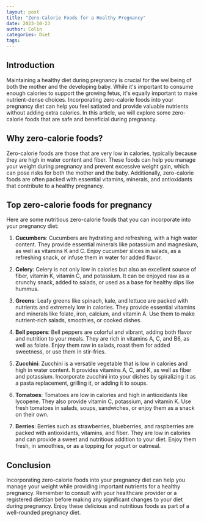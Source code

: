 ```yaml
---
layout: post
title: "Zero-Calorie Foods for a Healthy Pregnancy"
date: 2023-10-23
author: Colin
categories: Diet
tags: 
---
```


## Introduction

Maintaining a healthy diet during pregnancy is crucial for the wellbeing of both the mother and the developing baby. While it's important to consume enough calories to support the growing fetus, it's equally important to make nutrient-dense choices. Incorporating zero-calorie foods into your pregnancy diet can help you feel satiated and provide valuable nutrients without adding extra calories. In this article, we will explore some zero-calorie foods that are safe and beneficial during pregnancy.

## Why zero-calorie foods?

Zero-calorie foods are those that are very low in calories, typically because they are high in water content and fiber. These foods can help you manage your weight during pregnancy and prevent excessive weight gain, which can pose risks for both the mother and the baby. Additionally, zero-calorie foods are often packed with essential vitamins, minerals, and antioxidants that contribute to a healthy pregnancy.

## Top zero-calorie foods for pregnancy

Here are some nutritious zero-calorie foods that you can incorporate into your pregnancy diet:

1. **Cucumbers**: Cucumbers are hydrating and refreshing, with a high water content. They provide essential minerals like potassium and magnesium, as well as vitamins K and C. Enjoy cucumber slices in salads, as a refreshing snack, or infuse them in water for added flavor.

2. **Celery**: Celery is not only low in calories but also an excellent source of fiber, vitamin K, vitamin C, and potassium. It can be enjoyed raw as a crunchy snack, added to salads, or used as a base for healthy dips like hummus.

3. **Greens**: Leafy greens like spinach, kale, and lettuce are packed with nutrients and extremely low in calories. They provide essential vitamins and minerals like folate, iron, calcium, and vitamin A. Use them to make nutrient-rich salads, smoothies, or cooked dishes.

4. **Bell peppers**: Bell peppers are colorful and vibrant, adding both flavor and nutrition to your meals. They are rich in vitamins A, C, and B6, as well as folate. Enjoy them raw in salads, roast them for added sweetness, or use them in stir-fries.

5. **Zucchini**: Zucchini is a versatile vegetable that is low in calories and high in water content. It provides vitamins A, C, and K, as well as fiber and potassium. Incorporate zucchini into your dishes by spiralizing it as a pasta replacement, grilling it, or adding it to soups.

6. **Tomatoes**: Tomatoes are low in calories and high in antioxidants like lycopene. They also provide vitamin C, potassium, and vitamin K. Use fresh tomatoes in salads, soups, sandwiches, or enjoy them as a snack on their own.

7. **Berries**: Berries such as strawberries, blueberries, and raspberries are packed with antioxidants, vitamins, and fiber. They are low in calories and can provide a sweet and nutritious addition to your diet. Enjoy them fresh, in smoothies, or as a topping for yogurt or oatmeal.

## Conclusion

Incorporating zero-calorie foods into your pregnancy diet can help you manage your weight while providing important nutrients for a healthy pregnancy. Remember to consult with your healthcare provider or a registered dietitian before making any significant changes to your diet during pregnancy. Enjoy these delicious and nutritious foods as part of a well-rounded pregnancy diet.